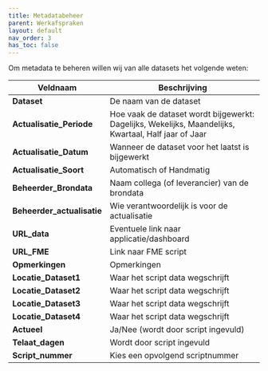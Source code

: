 ```yaml
---
title: Metadatabeheer
parent: Werkafspraken
layout: default
nav_order: 3
has_toc: false
---
```


Om metadata te beheren willen wij van alle datasets het volgende weten:

| Veldnaam               | Beschrijving                                                                 |
|------------------------|-------------------------------------------------------------------------------|
| **Dataset**            | De naam van de dataset                                                       |
| **Actualisatie_Periode** | Hoe vaak de dataset wordt bijgewerkt: Dagelijks, Wekelijks, Maandelijks, Kwartaal, Half jaar of Jaar |
| **Actualisatie_Datum** | Wanneer de dataset voor het laatst is bijgewerkt                             |
| **Actualisatie_Soort** | Automatisch of Handmatig                                                      |
| **Beheerder_Brondata** | Naam collega (of leverancier) van de brondata                                |
| **Beheerder_actualisatie** | Wie verantwoordelijk is voor de actualisatie                              |
| **URL_data**           | Eventuele link naar applicatie/dashboard                                     |
| **URL_FME**            | Link naar FME script                                                          |
| **Opmerkingen**        | Opmerkingen                                                                   |
| **Locatie_Dataset1**   | Waar het script data wegschrijft                                              |
| **Locatie_Dataset2**   | Waar het script data wegschrijft                                              |
| **Locatie_Dataset3**   | Waar het script data wegschrijft                                              |
| **Locatie_Dataset4**   | Waar het script data wegschrijft                                              |
| **Actueel**            | Ja/Nee (wordt door script ingevuld)                                           |
| **Telaat_dagen**       | Wordt door script ingevuld                                                    |
| **Script_nummer**      | Kies een opvolgend scriptnummer                                               |
